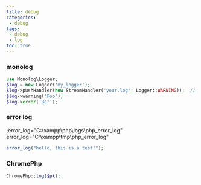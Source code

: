 ```yaml
---
title: debug
categories: 
 - debug
tags: 
 - debug
 - log
toc: true
---
```


### monolog

```php
use Monolog\Logger;
$log = new Logger('my_logger');
$log->pushHandler(new StreamHandler('your.log', Logger::WARNING));  // file name, current dir
$log->warning('Foo');
$log->error('Bar');
```

### error log

;error_log="C:\xampp\php\logs\php_error_log"
error_log="C:\xampp\tmp\php_error_log"

```php
error_log("hello, this is a test!");
```

### ChromePhp

```php
ChromePhp::log($pk);
```

